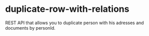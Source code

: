 # duplicate-row-with-relations
REST API that allows you to duplicate person with his adresses and documents by personId.

